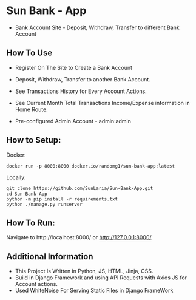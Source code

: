# Sun Bank - App

- Bank Account Site - Deposit, Withdraw, Transfer to different Bank Account



## How To Use

- Register On The Site to Create a Bank Account

- Deposit, Withdraw, Transfer to another Bank Account.

- See Transactions History for Every Account Actions.

- See Current Month Total Transactions Income/Expense information in Home Route.

- Pre-configured Admin Account - admin:admin

## How to Setup:
Docker:
```
docker run -p 8000:8000 docker.io/randomg1/sun-bank-app:latest
```

Locally:
```
git clone https://github.com/SunLaria/Sun-Bank-App.git
cd Sun-Bank-App
python -m pip install -r requirements.txt
python ./manage.py runserver
```

## How To Run:
Navigate to http://localhost:8000/ or http://127.0.0.1:8000/


## Additional Information

- This Project Is Written in Python, JS, HTML, Jinja, CSS.
- Build in Django Framework and using API Requests with Axios JS for Account actions.
- Used WhiteNoise For Serving Static Files in Django FrameWork
